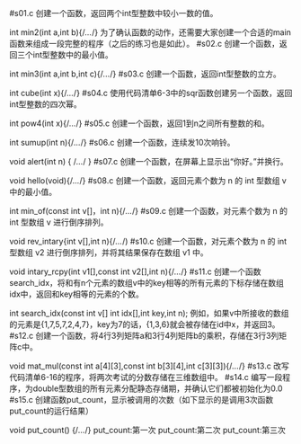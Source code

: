 #s01.c
创建一个函数，返回两个int型整数中较小一数的值。

int min2(int a,int b){/*...*/}
为了确认函数的动作，还需要大家创建一个合适的main函数来组成一段完整的程序（之后的练习也是如此）。
#s02.c
创建一个函数，返回三个int型整数中的最小值。

int min3(int a,int b,int c){/*...*/}
#s03.c
创建一个函数，返回int型整数的立方。

int cube(int x){/*...*/}
#s04.c
使用代码清单6-3中的sqr函数创建另一个函数，返回int型整数的四次幂。

int pow4(int x){/*...*/}
#s05.c
创建一个函数，返回1到n之间所有整数的和。

int sumup(int n){/*...*/}
#s06.c
创建一个函数，连续发10次响铃。

void alert(int n) { /*...*/ }
#s07.c
创建一个函数，在屏幕上显示出“你好。”并换行。

void hello(void){/*...*/}
#s08.c
创建一个函数，返回元素个数为 n 的 int 型数组 v 中的最小值。

int min_of(const int v[]，int n){/*...*/}
#s09.c
创建一个函数，对元素个数为 n 的 int 型数组 v 进行倒序排列。

void rev_intary{int v[],int n){/*...*/)
#s10.c
创建一个函数，对元素个数为 n 的 int 型数组 v2 进行倒序排列，并将其结果保存在数组 v1 中。

void intary_rcpy(int v1[],const int v2[],int n){/*...*/}
#s11.c
创建一个函数search_idx，将和有n个元素的数组v中的key相等的所有元素的下标存储在数组idx中，返回和key相等的元素的个数。

int search_idx(const int v[] int idx[],int key,int n);
例如，如果v中所接收的数组的元素是{1,7,5,7,2,4,7}，key为7的话，{1,3,6}就会被存储在id中x，并返回3。
#s12.c
创建一个函数，将4行3列矩阵a和3行4列矩阵b的乘积，存储在3行3列矩阵c中。

void mat_mul(const int a[4][3],const int b[3][4],int c[3][3]){/*...*/}
#s13.c
改写代码清单6-16的程序，将两次考试的分数存储在三维数组中。
#s14.c
编写一段程序，为double型数组的所有元素分配静态存储期，并确认它们都被初始化为0.0
#s15.c
创建函数put_count，显示被调用的次数（如下显示的是调用3次函数put_count的运行结果）

void put_count() {/*...*/}
put_count:第一次
put_count:第二次
put_count:第三次
